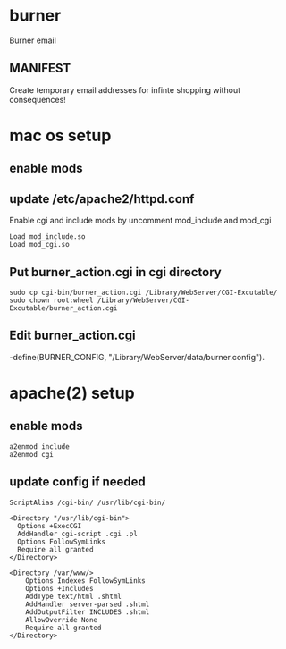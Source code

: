# burner
Burner email

## MANIFEST

Create temporary email addresses for infinte shopping without consequences!

# mac os setup

## enable mods

## update /etc/apache2/httpd.conf

Enable cgi and include mods by uncomment mod_include and mod_cgi

    Load mod_include.so
    Load mod_cgi.so

## Put burner_action.cgi in cgi directory

    sudo cp cgi-bin/burner_action.cgi /Library/WebServer/CGI-Excutable/
    sudo chown root:wheel /Library/WebServer/CGI-Excutable/burner_action.cgi

## Edit burner_action.cgi

   -define(BURNER_CONFIG, "/Library/WebServer/data/burner.config").


# apache(2) setup

## enable mods

    a2enmod include
    a2enmod cgi

## update config if needed

    ScriptAlias /cgi-bin/ /usr/lib/cgi-bin/

    <Directory "/usr/lib/cgi-bin">
      Options +ExecCGI
      AddHandler cgi-script .cgi .pl
      Options FollowSymLinks
      Require all granted
    </Directory>

    <Directory /var/www/>
        Options Indexes FollowSymLinks
        Options +Includes
        AddType text/html .shtml
        AddHandler server-parsed .shtml
        AddOutputFilter INCLUDES .shtml
        AllowOverride None
        Require all granted
    </Directory>
